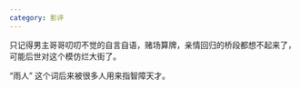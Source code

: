 ```yaml
---
category: 影评
---
```


只记得男主哥哥叨叨不觉的自言自语，赌场算牌，亲情回归的桥段都想不起来了，可能后世对这个模仿烂大街了。

“雨人” 这个词后来被很多人用来指智障天才。